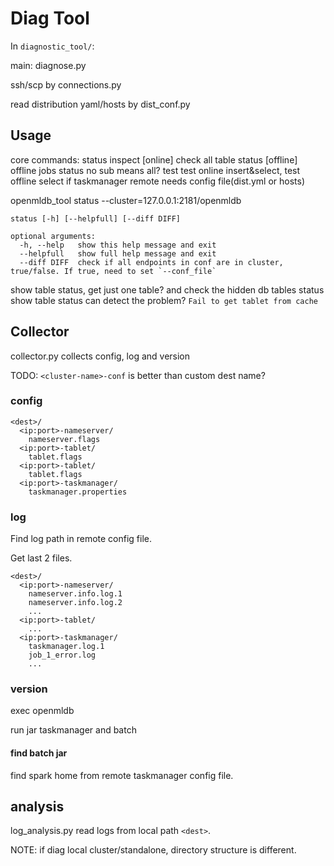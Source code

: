 # Diag Tool

In `diagnostic_tool/`:

main: diagnose.py

ssh/scp by connections.py

read distribution yaml/hosts by dist_conf.py

## Usage

core commands:
status
inspect   [online] check all table status
          [offline] offline jobs status
          no sub means all?
test   test online insert&select, test offline select if taskmanager
remote needs config file(dist.yml or hosts)

openmldb_tool status --cluster=127.0.0.1:2181/openmldb
```
status [-h] [--helpfull] [--diff DIFF]

optional arguments:
  -h, --help   show this help message and exit
  --helpfull   show full help message and exit
  --diff DIFF  check if all endpoints in conf are in cluster, true/false. If true, need to set `--conf_file`
```

show table status, get just one table? and check the hidden db tables status
  show table status can detect the problem? `Fail to get tablet from cache` 

## Collector

collector.py collects config, log and version

TODO: `<cluster-name>-conf` is better than custom dest name?

### config
```
<dest>/
  <ip:port>-nameserver/
    nameserver.flags
  <ip:port>-tablet/
    tablet.flags
  <ip:port>-tablet/
    tablet.flags
  <ip:port>-taskmanager/
    taskmanager.properties
```

### log
Find log path in remote config file.

Get last 2 files.

```
<dest>/
  <ip:port>-nameserver/
    nameserver.info.log.1
    nameserver.info.log.2
    ...
  <ip:port>-tablet/
    ...
  <ip:port>-taskmanager/
    taskmanager.log.1
    job_1_error.log
    ...
```

### version

exec openmldb

run jar taskmanager and batch

#### find batch jar
find spark home from remote taskmanager config file.

## analysis

log_analysis.py read logs from local path `<dest>`. 

NOTE: if diag local cluster/standalone, directory structure is different.
